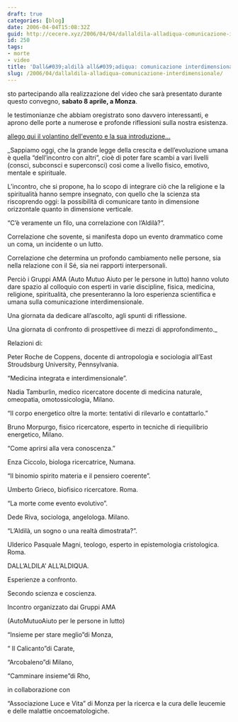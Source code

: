 ```yaml
---
draft: true
categories: [blog]
date: 2006-04-04T15:08:32Z
guid: http://cecere.xyz/2006/04/04/dallaldila-alladiqua-comunicazione-interdimensionale/
id: 250
tags:
- morte
- video
title: 'Dall&#039;aldilà all&#039;adiqua: comunicazione interdimensionale.'
slug: /2006/04/dallaldila-alladiqua-comunicazione-interdimensionale/
---
```


sto partecipando alla realizzazione del video che sarà presentato durante questo convegno, **sabato 8 aprile, a Monza**.
  
le testimonianze che abbiam oregistrato sono davvero interessanti, e aprono delle porte a numerose e profonde riflessioni sulla nostra esistenza.

<a href='/wp-content/pieghAMAcopertina.pdf' title='' target="_blank">allego qui il volantino dell'evento e la sua introduzione…</a>

_Sappiamo oggi, che la grande legge della crescita e dell’evoluzione umana è quella “dell’incontro con altri”, cioè di poter fare scambi a vari livelli (consci, subconsci e superconsci) così come a livello fisico, emotivo, mentale e spirituale.
  
L’incontro, che si propone, ha lo scopo di integrare ciò che la religione e la spiritualità hanno sempre insegnato, con quello che la scienza sta riscoprendo oggi: la possibilità di comunicare tanto in dimensione orizzontale quanto in dimensione verticale.
  
“C’è veramente un filo, una correlazione con l’Aldilà?”.
  
Correlazione che sovente, si manifesta dopo un evento drammatico come un coma, un incidente o un lutto.
  
Correlazione che determina un profondo cambiamento nelle persone, sia nella relazione con il Sé, sia nei rapporti interpersonali.
  
Perciò i Gruppi AMA (Auto Mutuo Aiuto per le persone in lutto) hanno voluto dare spazio al colloquio con esperti in varie discipline, fisica, medicina, religione, spiritualità, che presenteranno la loro esperienza scientifica e umana sulla comunicazione interdimensionale.
  
Una giornata da dedicare all’ascolto, agli spunti di riflessione.
  
Una giornata di confronto di prospettivee di mezzi di approfondimento._

Relazioni di:
  
Peter Roche de Coppens, docente di antropologia e sociologia all’East Stroudsburg University, Pennsylvania.

“Medicina integrata e interdimensionale”.
  
Nadia Tamburlin, medico ricercatore docente di medicina naturale, omeopatia, omotossicologia, Milano.

“Il corpo energetico oltre la morte: tentativi di rilevarlo e contattarlo.”
  
Bruno Morpurgo, fisico ricercatore, esperto in tecniche di riequilibrio energetico, Milano.

“Come aprirsi alla vera conoscenza.”
  
Enza Ciccolo, biologa ricercatrice, Numana.

“Il binomio spirito materia e il pensiero coerente”.
  
Umberto Grieco, biofisico ricercatore. Roma.

“La morte come evento evolutivo”.
  
Dede Riva, sociologa, angelologa. Milano.

“L’Aldilà, un sogno o una realtà dimostrata?”.
  
Ulderico Pasquale Magni, teologo, esperto in epistemologia cristologica. Roma.

DALL’ALDILA’ ALL’ALDIQUA.
  
Esperienze a confronto.
  
Secondo scienza e coscienza.
  
Incontro organizzato dai Gruppi AMA
  
(AutoMutuoAiuto per le persone in lutto)
  
“Insieme per stare meglio”di Monza,
  
“ Il Calicanto”di Carate,
  
“Arcobaleno”di Milano,
  
“Camminare insieme”di Rho,
  
in collaborazione con
  
“Associazione Luce e Vita” di Monza per la ricerca e la cura delle leucemie e delle malattie oncoematologiche.